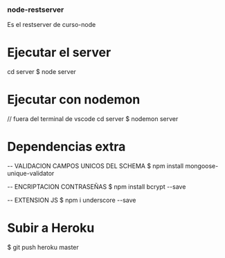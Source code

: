 ### node-restserver
Es el restserver de curso-node

# Ejecutar el server
cd server
$ node server

# Ejecutar con nodemon
// fuera del terminal de vscode
cd server
$ nodemon server

# Dependencias extra
-- VALIDACION CAMPOS UNICOS DEL SCHEMA
$ npm install mongoose-unique-validator

-- ENCRIPTACION CONTRASEÑAS
$ npm install bcrypt --save

-- EXTENSION JS
$ npm i underscore --save

# Subir a Heroku
$ git push heroku master
